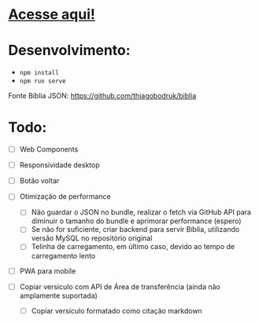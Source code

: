 # [Acesse aqui!](https://wilyJ80.github.io/biblia)

# Desenvolvimento:

- `npm install`
- `npm run serve`

Fonte Bíblia JSON: https://github.com/thiagobodruk/biblia

# Todo:

- [ ] Web Components
- [ ] Responsividade desktop
- [ ] Botão voltar

- [ ] Otimização de performance
   - [ ] Não guardar o JSON no bundle, realizar o fetch via GitHub API para diminuir o tamanho do bundle e aprimorar performance (espero)
   - [ ] Se não for suficiente, criar backend para servir Bíblia, utilizando versão MySQL no repositório original
   - [ ] Telinha de carregamento, em último caso, devido ao tempo de carregamento lento

- [ ] PWA para mobile
- [ ] Copiar versículo com API de Área de transferência (ainda não amplamente suportada)
   - [ ] Copiar versículo formatado como citação markdown
